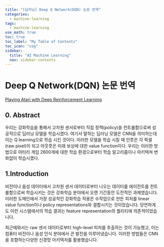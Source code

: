 ```yaml
---
title: "[딥러닝] Deep Q Network(DQN) 논문 번역" 
categories:
  - machine-learning
tags:
  - machine-learning
use_math: true
toc: true
toc_label: "My Table of Contents"
toc_icon: "cog"
sidebar:
  title: "AI Machine Learning"
  nav: sidebar-contents
---
```



# Deep Q Network(DQN) 논문 번역

[Playing Atari with Deep Reinforcement Learning](https://www.cs.toronto.edu/~vmnih/docs/dqn.pdf)

## 0. Abstract

우리는 강화학습을 통해서 고차원 센서로부터 직접 정책(policy)을 컨트롤함으로써 성공적으로 딥러닝 모델을 학습시켰다. 
여기서 말하는 딥러닝 모델은 CNN을 의미하는데 이는 Q learning으로 학습 시킨 것이다. 
이러한 모델을 학습 시킬 때 인풋은 각 픽셀(raw pixel)이 되고 아웃풋은 미래 보상에 대한 value function이다. 
우리는 이러한 방법으로 아타리 게임 2600개에 대한 학습 환경으로부터 학습 알고리즘이나 아키텍쳐 변화없이 학습시켰다. 

## 1.Introduction

비전이나 음성 데이터에서 고차원 센서 데이터로부터 나오는 데이터를 에이전트를 컨트롤함으로써 학습시키는 것은 
강화학습 분야에서 오랜 기간동안 도전적인 과제였습니다. 
이러한 도메인에서 가장 성공적인 강화학습 적용은 수작업으로 만든 피처를 linear value function이나 policy representations와 결합시키는 것이었습니다. 
당연하게도 이런 시스템에서의 학습 결과는 feature representation의 퀄리티에 의존적이었습니다. 

최근에와서는 raw 센서 데이터로부터 high-level 피처를 추출하는 것이 가능했고, 이는 컴퓨터 비전이나 음성 인식 분야에서 큰 발전을 이루어냈습니다. 
이러한 방법들은 CNN을 포함하는다양한 신경망 아키텍처를 활용했습니다.





